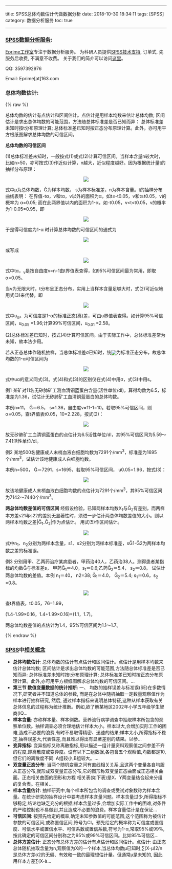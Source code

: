 
---
title: SPSS总体均数估计代做数据分析
date: 2018-10-30 18:34:11
tags: [SPSS]
category: 数据分析服务
toc: true

---



<span></span>
<!-- more -->

### [SPSS](/tags/SPSS/)[数据分析服务](/categories/数据分析服务/):
[Eprime工作室](http://Eprime.cn/)专注于数据分析服务。
为科研人员提供[SPSS技术支持](http://Eprime.cn/2018/08/18/Eprime工作室SPSS代做服务详情/), 订单式, 先服务后收费, 不满意不收费。
关于我们的简介可以访问[这里](http://Eprime.cn/2018/08/17/关于Eprime工作室/)。

QQ: 3597392976

Email: Eprime[at]163.com



### 总体均数估计:

{% raw %}
<div class="p1">总体均数的估计有点估计和区间估计。点估计是用样本均数来估计总体均数; 区间估计是求出总体均数的可能范围，方法随总体标准差是否已知而异： 总体标准差未知时按t分布原理计算; 总体标准差已知时按正态分布原理计算。此外，亦可用平方根纸图解求总体均数的可信区间。

<p><strong>总体均数的可信区间</strong>

</p><p>(1)总体标准差未知时，一般按式(1)或式(2)计算可信区间。当样本含量n较大时，比如n&gt;50，亦可按式(3)作近似计算，n越大，近似程度越好。因为根据统计量t的抽样分布原理：</p><p align="center"><img imgpath="/CRFDPIC/R200612059/R200612059.0084.11.png" align="absmiddle" src="/CRFDPIC/R200612059/R200612059.0084.11.gif"></p>

<p>式中μ为总体均数，<span class="PUC03_e0"></span>为样本均数， s为样本标准差，n为样本含量。t的抽样分布曲线表明： 在界值-tα，v和tα，v以外的面积为α，如t≤-t0.05，v和t≥t0.05，v的概率为 α=0.05; 而在此两界值以内的面积为1-α，如-t0.05，v&lt;t&lt;t0.05，v的概率为1-0.05=0.95，即</p><p align="center"><img imgpath="/CRFDPIC/R200612059/R200612059.0084.13.png" align="absmiddle" src="/CRFDPIC/R200612059/R200612059.0084.13.gif"></p>

于是得可信度为1-α 时计算总体均数的可信区间的通式为<p align="center"><img imgpath="/CRFDPIC/R200612059/R200612059.0084.15.png" align="absmiddle" src="/CRFDPIC/R200612059/R200612059.0084.15.gif"></p>

<p>或写成</p><p align="center"><img imgpath="/CRFDPIC/R200612059/R200612059.0085.0.png" align="absmiddle" src="/CRFDPIC/R200612059/R200612059.0085.0.gif"></p>

式中tα，<sub>v</sub>是按自由度v=n-1由t界值表查得，如95%可信区间最为常用，即取α=0.05。

<p>当v为无限大时，t分布呈正态分布，实用上当样本含量足够大时，式(2)可近似地用式(3)来代替，即</p><p align="center"><img imgpath="/CRFDPIC/R200612059/R200612059.0085.2.png" align="absmiddle" src="/CRFDPIC/R200612059/R200612059.0085.2.gif"></p>

式中u<sub>α</sub>。为可信度是1-α的标准正态(离)差，可由u界值表查得。如计算95%可信区间，u<sub>0.05</sub> =1.96;计算99%可信区间，u<sub>0.01</sub> =2.58。

<p>(2)总体标准差已知时，按式(4)计算可信区间。由于实际工作中，总体标准差常为未知，故本法少用。

</p><p>若从正态总体作随机抽样，当总体标准差σ已知时，统<img imgpath="/CRFDPIC/R200612059/R200612059.0085.4.png" align="absmiddle" src="/CRFDPIC/R200612059/R200612059.0085.4.gif">为标准正态分布，故总体均数的1-α可信区间为</p><p align="center"><img imgpath="/CRFDPIC/R200612059/R200612059.0085.7.png" align="absmiddle" src="/CRFDPIC/R200612059/R200612059.0085.7.gif"></p>

式中uα的意义同式(3)。式(4)和式(3)的区别仅在式(4)中用σ，式(3)中用s。

<p>例1 某矿对11名无矽肺矿工测血清铜蓝蛋白含量(活性单位/dl)，算得均数为6.5，标准差为1.36，试估计无矽肺矿工血清铜蓝蛋白的总体均数。

</p><p>本例n=11， <span class="PUC03_e0"></span>＝6.5， s=1.36，自由度v=11-1=10。若取95%可信区间，则α=0.05，查t界值表t0.05，10=2.228，按式(2)：</p><p align="center"><img imgpath="/CRFDPIC/R200612059/R200612059.0085.9.png" align="absmiddle" src="/CRFDPIC/R200612059/R200612059.0085.9.gif"></p>

<p>故无矽肺矿工血清铜蓝蛋白的点估计为6.5活性单位/dl，其95%可信区间为5.59～7.41活性单位/dl。

</p><p>例2 某地500名健康成人末梢血液白细胞均数为7291个/mm<sup>3</sup>，标准差为1695个/mm<sup>3</sup>，试估计该地健康成人白细胞均数。

</p><p>本例n=500， <span class="PUC03_e0"></span>＝7291，s=1695，若取95%可信区间， u0.05=1.96，按式(3)：</p><p align="center"><img imgpath="/CRFDPIC/R200612059/R200612059.0085.11.png" align="absmiddle" src="/CRFDPIC/R200612059/R200612059.0085.11.gif"></p>

<p>故该地健康成人末梢血液白细胞均数的点估计为7291个/mm<sup>3</sup>，其95%可信区间为7142～7440个/mm<sup>3</sup>。

</p><p><strong>两总体均数差值的可信区间</strong> 经假设检验，已知两样本均数X<sub>1</sub>与<span class="PUC03_e0"></span><sub>2</sub>有差别，而两样本方差s21与s22的差别无显著性时，须进一步估计两总体均数差值的大小。则以两样本均数之差|<span class="PUC03_e0"></span><sub>1-</sub><span class="PUC03_e0"></span><sub>2</sub>|作为点估计。 用式(5)作区间估计。</p><p align="center"><img imgpath="/CRFDPIC/R200612059/R200612059.0085.13.png" align="absmiddle" src="/CRFDPIC/R200612059/R200612059.0085.13.gif"></p>

<p>式中n<sub>1</sub>、n<sub>2</sub>分别为两样本含量，s1、s2分别为两样本标准差，s<span class="PUC03_e0"></span>1-<span class="PUC03_e0"></span>2为两样本均数之差的标准误。

</p><p>例3 分别用甲、乙两药治疗某病患者，甲药治40人，乙药治38人。测得患者某指标的均数<span class="PUC03_e0"></span>与标准差s， 甲药<span class="PUC03_e0"></span><sub>1</sub>＝4.0，s<sub>1</sub>＝0.6;乙药<span class="PUC03_e0"></span><sub>2</sub>＝5.4， s<sub>2</sub>＝0.8。 试估计两总体均数的差值。本例 n<sub>1</sub>＝40， n2=38; <span class="PUC03_e0"></span><sub>1</sub>＝4.0， <span class="PUC03_e0"></span><sub>2</sub>＝5.4; s<sub>1</sub>＝0.6，s<sub>2</sub> =0.8。</p><p align="center"><img imgpath="/CRFDPIC/R200612059/R200612059.0085.15.png" align="absmiddle" src="/CRFDPIC/R200612059/R200612059.0085.15.gif"></p>

<p>查t界值表，t0.05，76=1.99，

</p><p>(1.4-1.99×0.16，1.4+1.99×0.16)=(1.1，1.7)。

</p><p>两总体均数差值的点估计为1.4，95%可信区间为1.1～1.7。</p></div>
{% endraw %}



### [SPSS](/tags/SPSS/)中[相关概念](/categories/数据分析服务)

- **总体均数估计**: 总体均数的估计有点估计和区间估计。点估计是用样本均数来估计总体均数; 区间估计是求出总体均数的可能范围,方法随总体标准差是否已知而异: 总体标准差未知时按t分布原理计算; 总体标准差已知时按正态分布原理计算。此外,亦可用平方根纸图解求总体均数的可信区间。...
- **第三节 数值变量数据的统计推断**: 一、 均数的抽样误差与标准误(SE)在多数情况下,研究者并不知道总体的参数, 而是在总体中随机抽取一定数量观察值作为样本进行抽样研究, 然后, 通过样本指标来说明总体特征,这种从样本获取有关总体信息的过程称为统计推断。例如,欲了解某地区2002年小学五年级学生智商(IQ...
- **样本含量**: 亦称样本量、样本例数。营养流行病学调查中抽取样本所包含的观察单位数。抽样调查必须合理地估计样本大小。样本过大,会增加实际工作的困难,造成不必要的浪费,有时不易取得精密、迅速的结果;样本太小,所得指标不稳定,抽样误差大,代表性差,而且难以得出有显著差别的结果。以参...
- **变异指标**: 变异指标又称离散指标,用以描述一组计量资料观察值之间参差不齐的程度,即离散度或变异度。设有以下二组数据,各包含五个观察值,均数都是10,但它们的离散度不同: A组较小,B组较大。...
- **双变量正态分布**: 当两个随机变量之间有直线相关关系,且这两个变量各自均服从正态分布,就形成双变量正态分布,它的图形称双变量正态曲面或正态相关曲面。正态相关曲面的图形和方程 相关表(如下表)是X、Y两变量结合起来分组的复合表。在相关...
- **样本含量估计**: 抽样研究中,每个样本所包含的调查或受试对象数称为样本含量。在统计研究的抽样设计中要考虑样本含量问题。样本含量过少,所得指标不够稳定,结论也缺乏充分的根据;样本含量过多,会增加实际工作中的困难,对条件的严格控制也不易做到,并且造成不必要的浪费。样本含量估计是在保证...
- **可信区间**: 按预先给定的概率,确定未知参数值的可能范围,这个范围称为被估计参数的可信区间,或称置信区间,符号为CI。预先给定的概率称为可信度或置信度、可信水平或置信水平、可信系数或置信系数,符号为1-α,常取95%或99%,按此确定的可信区间分别称之为95%或99%可信区间。比如95%可信区...
- **总体方差估计**: 正态分布总体方差的估计有点估计和区间估计。点估计: 由正态总体随机抽取含量为n,观察值为X的一个样本,当总体均数μ已知时,∑(X-μ)2/n是总体方差σ2的无偏、有效和一致的最理想估计量。但通常μ是未知的, 因此用样本方差∑(X-à...





